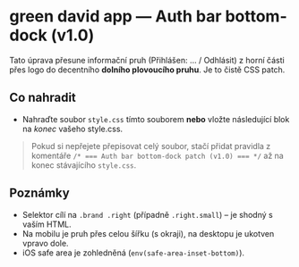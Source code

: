 
# green david app — Auth bar bottom-dock (v1.0)

Tato úprava přesune informační pruh (Přihlášen: … / Odhlásit) z horní části přes logo
do decentního **dolního plovoucího pruhu**. Je to čistě CSS patch.

## Co nahradit
- Nahraďte soubor `style.css` tímto souborem **nebo** vložte následující blok na *konec* vašeho style.css.

> Pokud si nepřejete přepisovat celý soubor, stačí přidat pravidla z komentáře
> `/* === Auth bar bottom-dock patch (v1.0) === */` až na konec stávajícího `style.css`.

## Poznámky
- Selektor cílí na `.brand .right` (případně `.right.small`) – je shodný s vaším HTML.
- Na mobilu je pruh přes celou šířku (s okraji), na desktopu je ukotven vpravo dole.
- iOS safe area je zohledněná (`env(safe-area-inset-bottom)`).

